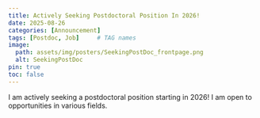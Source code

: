 ```yaml
---
title: Actively Seeking Postdoctoral Position In 2026!
date: 2025-08-26
categories: [Announcement]
tags: [Postdoc, Job]     # TAG names 
image:
  path: assets/img/posters/SeekingPostDoc_frontpage.png
  alt: SeekingPostDoc
pin: true
toc: false 
---
```

I am actively seeking a postdoctoral position starting in 2026! I am open to opportunities in various fields. 